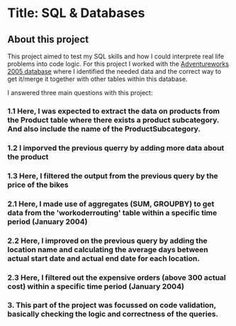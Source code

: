 # Title: SQL & Databases

## About  this project

This project aimed to test my SQL skills and how I could interprete real life problems into code logic. For this project I worked with the <a href='https://learn.microsoft.com/en-us/sql/samples/adventureworks-install-configure?view=sql-server-ver16&tabs=ssms' target='_blank'>Adventureworks 2005 database</a> where I identified the needed data and the correct way to get it/merge it together with other tables within this database.

I answered three main questions with this project:

### 1.1 Here, I was expected to extract the data on products from the Product table where there exists a product subcategory. And also include the name of the ProductSubcategory. 

### 1.2 I imporved the previous querry by adding more data about the product

### 1.3 Here, I filtered the output from the previous query by the price of the bikes

### 2.1 Here, I made use of aggregates (SUM, GROUPBY) to get data from the 'workoderrouting' table within a specific time period (January 2004)

### 2.2 Here, I improved on the previous query by adding the location name and calculating the average days between actual start date and actual end date for each location.

### 2.3 Here, I filtered out the expensive orders (above 300 actual cost) within a specific time period (January 2004)

### 3. This part of the project was focussed on code validation, basically checking the logic and correctness of the queries.